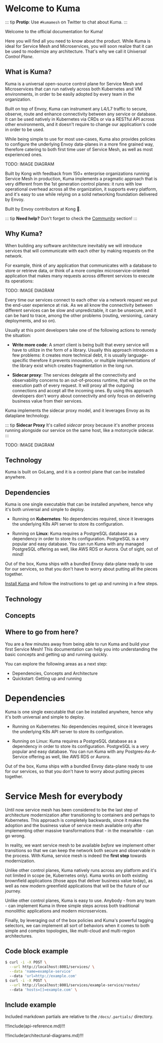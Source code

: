 # Welcome to Kuma

::: tip
**Protip**: Use `#kumamesh` on Twitter to chat about Kuma.
:::

Welcome to the official documentation for Kuma! 

Here you will find all you need to know about the product. While Kuma is ideal for Service Mesh and Microservices, you will soon realize that it can be used to modernize any architecture. That's why we call it *Universal Control Plane*.

## What is Kuma?

Kuma is a universal open-source control plane for Service Mesh and Microservices that can run natively across both Kubernetes and VM environments, in order to be easily adopted by every team in the organization. 

Built on top of Envoy, Kuma can instrument any L4/L7 traffic to secure, observe, route and enhance connectivity between any service or database. It can be used natively in Kubernetes via CRDs or via a RESTful API across other environments, and it doesn't require to change our application's code in order to be used.

While being simple to use for most use-cases, Kuma also provides policies to configure the underlying Envoy data-planes in a more fine grained way, therefore catering to both first time user of Service Mesh, as well as most experienced ones.

TODO: IMAGE DIAGRAM

Built by Kong with feedback from 150+ enterprise organizations running Service Mesh in production, Kuma implements a pragmatic approach that is very different from the 1st generation control planes: it runs with low operational overhead across all the organization, it supports every platform, and it's easy to use while relying on a solid networking foundation delivered by Envoy.

Built by Envoy contributors at Kong 🦍.

::: tip
**Need help?** Don't forget to check the [Community](/community) section! 
:::

## Why Kuma?

When building any software architecture inevitably we will introduce services that will communicate with each other by making requests on the network. 

For example, think of any application that communicates with a database to store or retrieve data, or think of a more complex microservice-oriented application that makes many requests across different services to execute its operations:

TODO: IMAGE DIAGRAM

Every time our services connect to each other via a network request we put the end-user experience at risk. As we all know the connectivity between different services can be slow and unpredictable, it can be unsecure, and it can be hard to trace, among the other problems (routing, versioning, canary deployments, and so on).

Usually at this point developers take one of the following actions to remedy the situation:

* **Write more code**: A *smart* client is being built that every service will have to utilize in the form of a library. Usually this approach introduces a few problems: it creates more technical debt, it is usually language-specific therefore it prevents innovation, or multiple implementations of the library exist which creates fragmentation in the long run.

* **Sidecar proxy**: The services delegate all the connectivity and observability concerns to an out-of-process runtime, that will be on the execution path of every request. It will proxy all the outgoing connections and accept all the incoming ones. By using this approach developers don't worry about connectivity and only focus on delivering business value from their services.

Kuma implements the sidecar proxy model, and it leverages Envoy as its dataplane technology.

::: tip
**Sidecar Proxy** It's called *sidecar* proxy because it's another process running alongside our service on the same host, like a motorcycle sidecar.
:::

TODO: IMAGE DIAGRAM





## Technology

Kuma is built on GoLang, and it is a control plane that can be installed anywhere.

## Dependencies

Kuma is one single executable that can be installed anywhere, hence why it's both universal and simple to deploy. 

* Running on **Kubernetes**: No dependencies required, since it leverages the underlying K8s API server to store its configuration.

* Running on **Linux**: Kuma requires a PostgreSQL database as a dependency in order to store its configuration. PostgreSQL is a very popular and easy database. You can run Kuma with any managed PostgreSQL offering as well, like AWS RDS or Aurora. Out of sight, out of mind!

Out of the box, Kuma ships with a bundled Envoy data-plane ready to use for our services, so that you don't have to worry about putting all the pieces together.

[Install Kuma](/install) and follow the instructions to get up and running in a few steps.

## Technology



## Concepts



## Where to go from here?

You are a few minutes away from being able to run Kuma and build your first Service Mesh! This documentation can help you into understanding the basic concepts and getting up and running quickly.

You can explore the following areas as a next step:

* Dependencies, Concepts and Architecture
* Quickstart: Getting up and running

# Dependencies

Kuma is one single executable that can be installed anywhere, hence why it's both universal and simple to deploy. 

* Running on Kubernetes: No dependencies required, since it leverages the underlying K8s API server to store its configuration.

* Running on Linux: Kuma requires a PostgreSQL database as a dependency in order to store its configuration. PostgreSQL is a very popular and easy database. You can run Kuma with any Postgres-As-A-Service offering as well, like AWS RDS or Aurora.

Out of the box, Kuma ships with a bundled Envoy data-plane ready to use for our services, so that you don't have to worry about putting pieces together.

# Service Mesh for everybody

Until now service mesh has been considered to be the last step of architecture modernization after transitioning to containers and perhaps to Kubernetes. This approach is completely backwards, since it makes the adoption and the business value of service mesh available only after implementing other massive transformations that - in the meanwhile - can go wrong.

In reality, we want service mesh to be available *before* we implement other transitions so that we can keep the network both secure and observable in the process. With Kuma, service mesh is indeed the **first step** towards modernization.

Unlike other control planes, Kuma natively runs across any platform and it's not limited in scope (ie, Kubernetes only). Kuma works on both existing brownfield applications (those apps that deliver business value today), as well as new modern greenfield applications that will be the future of our journey.

Unlike other control planes, Kuma is easy to use. Anybody - from any team - can implement Kuma in three simple steps across both traditional monolithic applications and modern microservices.

Finally, by leveraging out of the box policies and Kuma's powerful tagging selectors, we can implement all sort of behaviors when it comes to both simple and complex topologies, like multi-cloud and multi-region architectures.










## Code block example

``` bash
$ curl -i -X POST \
  --url http://localhost:8001/services/ \
  --data 'name=example-service'
  --data 'url=http://example.com'
$ curl -i -X POST \
  --url http://localhost:8001/services/example-service/routes/
  --data 'hosts=[]=example.com' \
```

## Include example 
Included markdown partials are relative to the `/docs/.partials/` directory.

!!!include(api-reference.md)!!!

!!!include(architectural-diagrams.md)!!!
